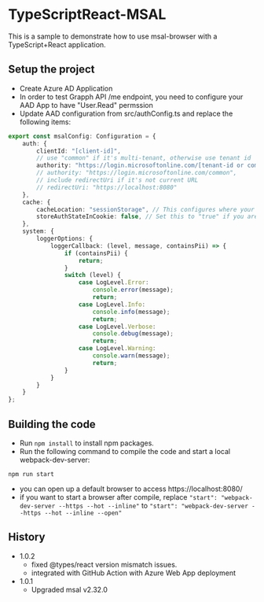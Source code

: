# TypeScriptReact-MSAL

This is a sample to demonstrate how to use msal-browser with a TypeScript+React application. 

## Setup the project
* Create Azure AD Application
* In order to test Grapph API /me endpoint, you need to configure your AAD App to have "User.Read" permssion
* Update AAD configuration from src/authConfig.ts and replace the following items: 

```Typescript 
export const msalConfig: Configuration = {
    auth: {
        clientId: "[client-id]",
        // use "common" if it's multi-tenant, otherwise use tenant id 
        authority: "https://login.microsoftonline.com/[tenant-id or common]",
        // authority: "https://login.microsoftonline.com/common",
        // include redirectUri if it's not current URL
        // redirectUri: "https://localhost:8080"
    },
    cache: {
        cacheLocation: "sessionStorage", // This configures where your cache will be stored
        storeAuthStateInCookie: false, // Set this to "true" if you are having issues on IE11 or Edge
    },
    system: {
        loggerOptions: {
            loggerCallback: (level, message, containsPii) => {
                if (containsPii) {
                    return;
                }
                switch (level) {
                    case LogLevel.Error:
                        console.error(message);
                        return;
                    case LogLevel.Info:
                        console.info(message);
                        return;
                    case LogLevel.Verbose:
                        console.debug(message);
                        return;
                    case LogLevel.Warning:
                        console.warn(message);
                        return;
                }
            }
        }
    }
};
```
## Building the code
* Run `npm install` to install npm packages. 
* Run the following command to compile the code and start a local webpack-dev-server: 
```command
npm run start
```
* you can open up a default browser to access  https://localhost:8080/
* if you want to start a browser after compile, replace `"start": "webpack-dev-server --https --hot --inline"` to `"start": "webpack-dev-server --https --hot --inline --open"`

## History
* 1.0.2
  * fixed @types/react version mismatch issues. 
  * integrated with GitHub Action with Azure Web App deployment
* 1.0.1
  * Upgraded msal v2.32.0